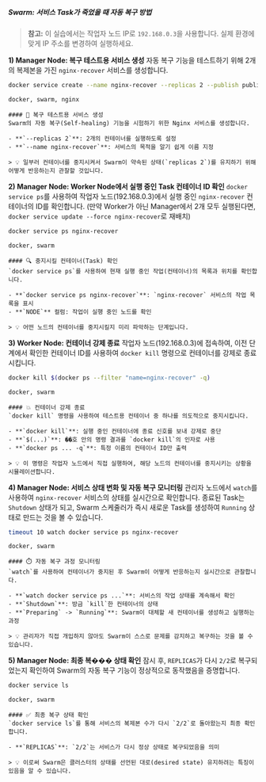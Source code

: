 ##### Swarm: 서비스 Task가 죽었을 때 자동 복구 방법 #####

> **참고:** 이 실습에서는 작업자 노드 IP로 `192.168.0.3`을 사용합니다. 실제 환경에 맞게 IP 주소를 변경하여 실행하세요.

**1) Manager Node: 복구 테스트용 서비스 생성**
자동 복구 기능을 테스트하기 위해 2개의 복제본을 가진 `nginx-recover` 서비스를 생성합니다.

```bash
docker service create --name nginx-recover --replicas 2 --publish published=8083,target=80 nginx
```

```tech
docker, swarm, nginx
```

```desc
#### 🚀 복구 테스트용 서비스 생성
Swarm의 자동 복구(Self-healing) 기능을 시험하기 위한 Nginx 서비스를 생성합니다.

- **`--replicas 2`**: 2개의 컨테이너를 실행하도록 설정
- **`--name nginx-recover`**: 서비스의 목적을 알기 쉽게 이름 지정

> 💡 일부러 컨테이너를 중지시켜서 Swarm이 약속된 상태(`replicas 2`)를 유지하기 위해 어떻게 반응하는지 관찰할 것입니다.
```

**2) Manager Node: Worker Node에서 실행 중인 Task 컨테이너 ID 확인**
`docker service ps`를 사용하여 작업자 노드(192.168.0.3)에서 실행 중인 `nginx-recover` 컨테이너의 ID를 확인합니다. (만약 Worker가 아닌 Manager에서 2개 모두 실행된다면, `docker service update --force nginx-recover`로 재배치)

```bash
docker service ps nginx-recover
```

```tech
docker, swarm
```

```desc
#### 🔍 중지시킬 컨테이너(Task) 확인
`docker service ps`를 사용하여 현재 실행 중인 작업(컨테이너)의 목록과 위치를 확인합니다.

- **`docker service ps nginx-recover`**: `nginx-recover` 서비스의 작업 목록을 표시
- **`NODE`** 컬럼: 작업이 실행 중인 노드를 확인

> 💡 어떤 노드의 컨테이너를 중지시킬지 미리 파악하는 단계입니다.
```

**3) Worker Node: 컨테이너 강제 종료**
작업자 노드(192.168.0.3)에 접속하여, 이전 단계에서 확인한 컨테이너 ID를 사용하여 `docker kill` 명령으로 컨테이너를 강제로 종료시킵니다.

```bash
docker kill $(docker ps --filter "name=nginx-recover" -q)
```

```tech
docker, swarm
```

```desc
#### 💥 컨테이너 강제 종료
`docker kill` 명령을 사용하여 테스트용 컨테이너 중 하나를 의도적으로 중지시킵니다.

- **`docker kill`**: 실행 중인 컨테이너에 종료 신호를 보내 강제로 중단
- **`$(...)`**: ��호 안의 명령 결과를 `docker kill`의 인자로 사용
- **`docker ps ... -q`**: 특정 이름의 컨테이너 ID만 출력

> 💡 이 명령은 작업자 노드에서 직접 실행하여, 해당 노드의 컨테이너를 중지시키는 상황을 시뮬레이션합니다.
```

**4) Manager Node: 서비스 상태 변화 및 자동 복구 모니터링**
관리자 노드에서 `watch`를 사용하여 `nginx-recover` 서비스의 상태를 실시간으로 확인합니다. 종료된 Task는 `Shutdown` 상태가 되고, Swarm 스케줄러가 즉시 새로운 Task를 생성하여 `Running` 상태로 만드는 것을 볼 수 있습니다.

```bash
timeout 10 watch docker service ps nginx-recover
```

```tech
docker, swarm
```

```desc
#### ⏱️ 자동 복구 과정 모니터링
`watch`를 사용하여 컨테이너가 중지된 후 Swarm이 어떻게 반응하는지 실시간으로 관찰합니다.

- **`watch docker service ps ...`**: 서비스의 작업 상태를 계속해서 확인
- **`Shutdown`**: 방금 `kill`한 컨테이너의 상태
- **`Preparing` -> `Running`**: Swarm이 대체할 새 컨테이너를 생성하고 실행하는 과정

> 💡 관리자가 직접 개입하지 않아도 Swarm이 스스로 문제를 감지하고 복구하는 것을 볼 수 있습니다.
```

**5) Manager Node: 최종 복��� 상태 확인**
잠시 후, `REPLICAS`가 다시 `2/2`로 복구되었는지 확인하여 Swarm의 자동 복구 기능이 정상적으로 동작했음을 증명합니다.

```bash
docker service ls
```

```tech
docker, swarm
```

```desc
#### ✅ 최종 복구 상태 확인
`docker service ls`를 통해 서비스의 복제본 수가 다시 `2/2`로 돌아왔는지 최종 확인합니다.

- **`REPLICAS`**: `2/2`는 서비스가 다시 정상 상태로 복구되었음을 의미

> 💡 이로써 Swarm은 클러스터의 상태를 선언된 대로(desired state) 유지하려는 특징이 있음을 알 수 있습니다.
```